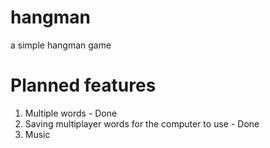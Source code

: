 # hangman
a simple hangman game

# Planned features

1. Multiple words - Done
2. Saving multiplayer words for the computer to use - Done
3. Music
